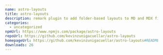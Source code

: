 ```yaml
---
name: astro-layouts
title: astro-layouts
description: remark plugin to add folder-based layouts to MD and MDX files in Astro
categories:
  - uncategorized
npmUrl: https://www.npmjs.com/package/astro-layouts
repoUrl: https://github.com/kevinzunigacuellar/astro-layouts
homepageUrl: https://github.com/kevinzunigacuellar/astro-layouts#README
downloads: 26
---
```

